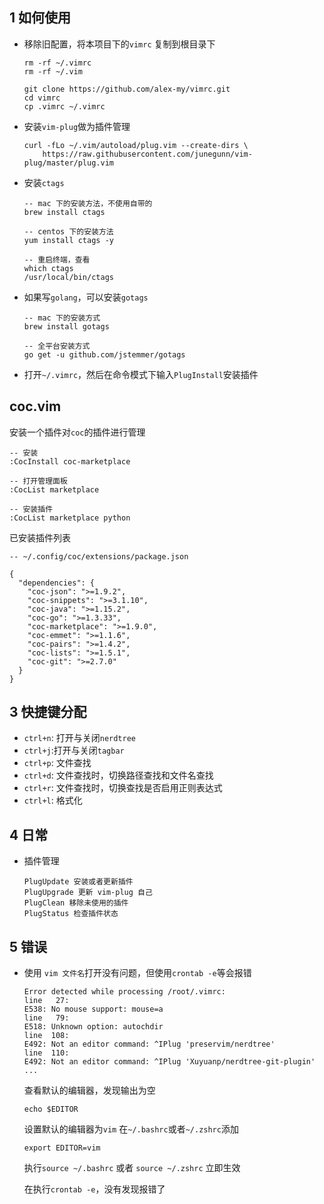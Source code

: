 ## 1 如何使用

- 移除旧配置，将本项目下的`vimrc` 复制到根目录下

  ```text
  rm -rf ~/.vimrc
  rm -rf ~/.vim

  git clone https://github.com/alex-my/vimrc.git
  cd vimrc
  cp .vimrc ~/.vimrc
  ```

- 安装`vim-plug`做为插件管理

  ```text
  curl -fLo ~/.vim/autoload/plug.vim --create-dirs \
      https://raw.githubusercontent.com/junegunn/vim-plug/master/plug.vim
  ```

- 安装`ctags`

  ```text
  -- mac 下的安装方法，不使用自带的
  brew install ctags

  -- centos 下的安装方法
  yum install ctags -y

  -- 重启终端，查看
  which ctags
  /usr/local/bin/ctags
  ```

- 如果写`golang`，可以安装`gotags`

  ```text
  -- mac 下的安装方式
  brew install gotags

  -- 全平台安装方式
  go get -u github.com/jstemmer/gotags

  ```

- 打开`~/.vimrc`，然后在命令模式下输入`PlugInstall`安装插件

## coc.vim

安装一个插件对`coc`的插件进行管理

```text
-- 安装
:CocInstall coc-marketplace

-- 打开管理面板
:CocList marketplace

-- 安装插件
:CocList marketplace python
```

已安装插件列表

```text
-- ~/.config/coc/extensions/package.json

{
  "dependencies": {
    "coc-json": ">=1.9.2",
    "coc-snippets": ">=3.1.10",
    "coc-java": ">=1.15.2",
    "coc-go": ">=1.3.33",
    "coc-marketplace": ">=1.9.0",
    "coc-emmet": ">=1.1.6",
    "coc-pairs": ">=1.4.2",
    "coc-lists": ">=1.5.1",
    "coc-git": ">=2.7.0"
  }
}
```

## 3 快捷键分配

- `ctrl+n`: 打开与关闭`nerdtree`
- `ctrl+j`:打开与关闭`tagbar`
- `ctrl+p`: 文件查找
- `ctrl+d`: 文件查找时，切换路径查找和文件名查找
- `ctrl+r`: 文件查找时，切换查找是否启用正则表达式
- `ctrl+l`: 格式化

## 4 日常

- 插件管理

  ```text
  PlugUpdate 安装或者更新插件
  PlugUpgrade 更新 vim-plug 自己
  PlugClean 移除未使用的插件
  PlugStatus 检查插件状态
  ```

## 5 错误

- 使用 `vim 文件名`打开没有问题，但使用`crontab -e`等会报错

  ```text
  Error detected while processing /root/.vimrc:
  line   27:
  E538: No mouse support: mouse=a
  line   79:
  E518: Unknown option: autochdir
  line  108:
  E492: Not an editor command: ^IPlug 'preservim/nerdtree'
  line  110:
  E492: Not an editor command: ^IPlug 'Xuyuanp/nerdtree-git-plugin'
  ...
  ```

  查看默认的编辑器，发现输出为空

  ```text
  echo $EDITOR
  ```

  设置默认的编辑器为`vim`
  在`~/.bashrc`或者`~/.zshrc`添加

  ```text
  export EDITOR=vim
  ```

  执行`source ~/.bashrc` 或者 `source ~/.zshrc` 立即生效

  在执行`crontab -e`，没有发现报错了
